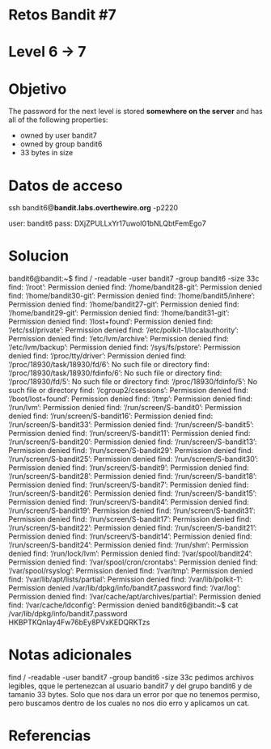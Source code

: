 # Retos Bandit  #7
# Level 6 -> 7

# Objetivo
The password for the next level is stored **somewhere on the server** and has all of the following properties:

-   owned by user bandit7
-   owned by group bandit6
-   33 bytes in size

# Datos de acceso
ssh bandit6@**bandit.labs.overthewire.org** -p2220

user: bandit6
pass: DXjZPULLxYr17uwoI01bNLQbtFemEgo7

# Solucion 
bandit6@bandit:~$ find / -readable -user bandit7 -group bandit6 -size 33c
find: ‘/root’: Permission denied
find: ‘/home/bandit28-git’: Permission denied
find: ‘/home/bandit30-git’: Permission denied
find: ‘/home/bandit5/inhere’: Permission denied
find: ‘/home/bandit27-git’: Permission denied
find: ‘/home/bandit29-git’: Permission denied
find: ‘/home/bandit31-git’: Permission denied
find: ‘/lost+found’: Permission denied
find: ‘/etc/ssl/private’: Permission denied
find: ‘/etc/polkit-1/localauthority’: Permission denied
find: ‘/etc/lvm/archive’: Permission denied
find: ‘/etc/lvm/backup’: Permission denied
find: ‘/sys/fs/pstore’: Permission denied
find: ‘/proc/tty/driver’: Permission denied
find: ‘/proc/18930/task/18930/fd/6’: No such file or directory
find: ‘/proc/18930/task/18930/fdinfo/6’: No such file or directory
find: ‘/proc/18930/fd/5’: No such file or directory
find: ‘/proc/18930/fdinfo/5’: No such file or directory
find: ‘/cgroup2/csessions’: Permission denied
find: ‘/boot/lost+found’: Permission denied
find: ‘/tmp’: Permission denied
find: ‘/run/lvm’: Permission denied
find: ‘/run/screen/S-bandit0’: Permission denied
find: ‘/run/screen/S-bandit16’: Permission denied
find: ‘/run/screen/S-bandit33’: Permission denied
find: ‘/run/screen/S-bandit5’: Permission denied
find: ‘/run/screen/S-bandit11’: Permission denied
find: ‘/run/screen/S-bandit20’: Permission denied
find: ‘/run/screen/S-bandit13’: Permission denied
find: ‘/run/screen/S-bandit29’: Permission denied
find: ‘/run/screen/S-bandit25’: Permission denied
find: ‘/run/screen/S-bandit30’: Permission denied
find: ‘/run/screen/S-bandit9’: Permission denied
find: ‘/run/screen/S-bandit28’: Permission denied
find: ‘/run/screen/S-bandit18’: Permission denied
find: ‘/run/screen/S-bandit7’: Permission denied
find: ‘/run/screen/S-bandit26’: Permission denied
find: ‘/run/screen/S-bandit15’: Permission denied
find: ‘/run/screen/S-bandit4’: Permission denied
find: ‘/run/screen/S-bandit19’: Permission denied
find: ‘/run/screen/S-bandit31’: Permission denied
find: ‘/run/screen/S-bandit17’: Permission denied
find: ‘/run/screen/S-bandit22’: Permission denied
find: ‘/run/screen/S-bandit21’: Permission denied
find: ‘/run/screen/S-bandit14’: Permission denied
find: ‘/run/screen/S-bandit24’: Permission denied
find: ‘/run/shm’: Permission denied
find: ‘/run/lock/lvm’: Permission denied
find: ‘/var/spool/bandit24’: Permission denied
find: ‘/var/spool/cron/crontabs’: Permission denied
find: ‘/var/spool/rsyslog’: Permission denied
find: ‘/var/tmp’: Permission denied
find: ‘/var/lib/apt/lists/partial’: Permission denied
find: ‘/var/lib/polkit-1’: Permission denied
/var/lib/dpkg/info/bandit7.password
find: ‘/var/log’: Permission denied
find: ‘/var/cache/apt/archives/partial’: Permission denied
find: ‘/var/cache/ldconfig’: Permission denied
bandit6@bandit:~$ cat /var/lib/dpkg/info/bandit7.password
HKBPTKQnIay4Fw76bEy8PVxKEDQRKTzs


# Notas adicionales
find / -readable -user bandit7 -group bandit6 -size 33c
pedimos archivos legibles, qque  le pertenezcan  al usuario bandit7  y del grupo bandit6 y de tamanio 33 bytes.
Solo que nos dara un  error por que no tenemos permiso, pero buscamos dentro de los cuales no nos dio erro y aplicamos un cat.

# Referencias 
